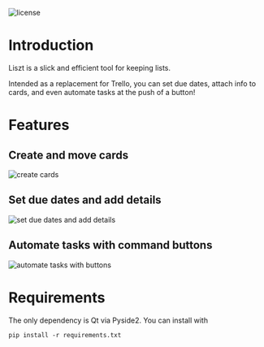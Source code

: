 ![license](https://img.shields.io/badge/license-GPL%203.0-brightgreen)

# Introduction
Liszt is a slick and efficient tool for keeping lists.

Intended as a replacement for Trello, you can set due dates, attach info to cards, and even automate tasks at the push of a button!

# Features
## Create and move cards
![create cards](https://github.com/adpolican/Liszt/raw/master/gifs/liszt_add_and_move.gif)

## Set due dates and add details
![set due dates and add details](https://github.com/adpolican/Liszt/raw/master/gifs/liszt_modify_tasks.gif)

## Automate tasks with command buttons
![automate tasks with buttons](https://github.com/adpolican/Liszt/raw/master/gifs/liszt_buttons.gif)

# Requirements
The only dependency is Qt via Pyside2.
You can install with 
```
pip install -r requirements.txt
```


